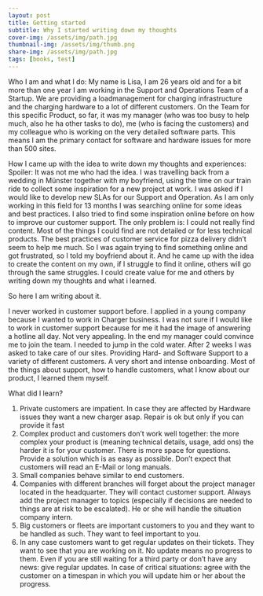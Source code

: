 ```yaml
---
layout: post
title: Getting started
subtitle: Why I started writing down my thoughts
cover-img: /assets/img/path.jpg
thumbnail-img: /assets/img/thumb.png
share-img: /assets/img/path.jpg
tags: [books, test]
---
```


Who I am and what I do:
My name is Lisa, I am 26 years old and for a bit more than one year I am working in the Support and Operations Team of a Startup. We are providing a loadmanagement for charging infrastructure and the charging hardware to a lot of different customers.
On the Team for this specific Product, so far, it was my manager (who was too busy to help much, also he ha other tasks to do), me (who is facing the customers) and my colleague who is working on the very detailed software parts. This means I am the primary contact for software and hardware issues for more than 500 sites. 

How I came up with the idea to write down my thoughts and experiences:
Spoiler: It was not me who had the idea. 
I was travelling back from a wedding in Münster together with my boyfriend, using the time on our train ride to collect some inspiration for a new project at work. I was asked if I would like to develop new SLAs for our Support and Operation. As I am only working in this field for 13 months I was searching online for some ideas and best practices. I also tried to find some inspiration online before on how to improve our customer support.
The only problem is: I could not really find content. Most of the things I could find are not detailed or for less technical products. The best practices of customer service for pizza delivery didn’t seem to help me much.
So I was again trying to find something online and got frustrated, so I told my boyfriend about it.
And he came up with the idea to create the content on my own, if I struggle to find it online, others will go through the same struggles. I could create value for me and others by writing down my thoughts and what i learned.

So here I am writing about it.

I never worked in customer support before. I applied in a young company because I wanted to work in Charger business. I was not sure if I would like to work in customer support because for me it had the image of answering a hotline all day. Not very appealing. In the end my manager could convince me to join the team.
I needed to jump in the cold water. After 2 weeks I was asked to take care of our sites. Providing Hard- and Software Support to a variety of different customers. A very short and intense onboarding. Most of the things about support, how to handle customers, what I know about our product, I learned them myself.

What did I learn?
1. Private customers are impatient. In case they are affected by Hardware issues they want a new charger asap. Repair is ok but only if you can provide it fast
2. Complex product and customers don’t work well together: the more complex your product is (meaning technical details, usage, add ons) the harder it is for your customer. There is more space for questions. Provide a solution which is as easy as possible. Don’t expect that customers will read an E-Mail or long manuals.
3. Small companies behave similar to end customers.
4. Companies with different branches will forget about the project manager located in the headquarter. They will contact customer support. Always add the project manager to topics (especially if decisions are needed to things are at risk to be escalated). He or she will handle the situation company intern.
5. Big customers or fleets are important customers to you and they want to be handled as such. They want to feel important to you. 
6. In any case customers want to get regular updates on their tickets. They want to see that you are working on it. No update means no progress to them. Even if you are still waiting for a third party or don’t have any news: give regular updates. In case of critical situations: agree with the customer on a timespan in which you will update him or her about the progress.
